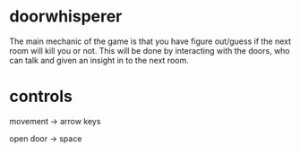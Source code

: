 # doorwhisperer
The main mechanic of the game is that you have figure out/guess if the next room will kill you or not. 
This will be done by interacting with the doors, who can talk and given an insight in to the next room.

# controls
movement -> arrow keys

open door -> space

